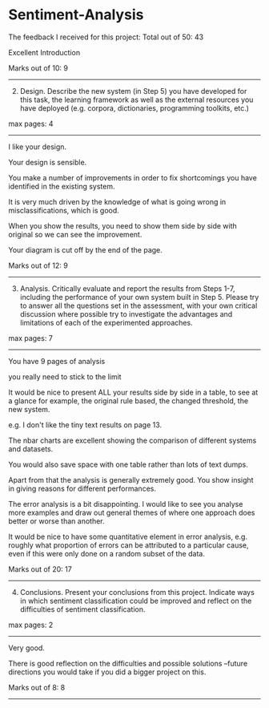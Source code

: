 # Sentiment-Analysis


The feedback I received for this project:
Total out of 50: 43

Excellent Introduction

Marks out of 10: 9

-------------------



2. Design. Describe the new system (in Step 5) you have developed for this task, the learning framework as well as the external resources you have deployed (e.g. corpora, dictionaries, programming toolkits, etc.)

max pages: 4

-------------------



I like your design.



Your design is sensible.

You make a number of improvements in order to fix shortcomings you have identified in the existing system.

It is very much driven by the knowledge of what is going wrong in misclassifications, which is good.



When you show the results, you need to show them side by side with original so we can see the improvement.



Your diagram is cut off by the end of the page.



Marks out of 12: 9

-------------------





3. Analysis. Critically evaluate and report the results from Steps 1-7, including the performance of your own system built in Step 5. Please try to answer all the questions set in the assessment, with your own critical discussion where possible try to investigate the advantages and limitations of each of the experimented approaches.

max pages: 7

-------------------



You have 9 pages of analysis



you really need to stick to the limit



It would be nice to present ALL your results side by side in a table, to see at a glance for example, the original rule based, the changed threshold, the new system.

e.g. I don't like the tiny text results on page 13.

The nbar charts are excellent showing the comparison of different systems and datasets.

You would also save space with one table rather than lots of text dumps.



Apart from that the analysis is generally extremely good. You show insight in giving reasons for different performances.



The error analysis is a bit disappointing. I would like to see you analyse more examples and draw out general themes of where one approach does better or worse than another.



It would be nice to have some quantitative element in error analysis, e.g. roughly what proportion of errors can be attributed to a particular cause, even if this were only done on a random subset of the data.



Marks out of 20: 17

-------------------



4. Conclusions. Present your conclusions from this project. Indicate ways in which sentiment classification could be improved and reflect on the difficulties of sentiment classification.

max pages: 2

-------------------



Very good.

There is good reflection on the difficulties and possible solutions –future directions you would take if you did a bigger project on this.





Marks out of 8: 8

-------------------

